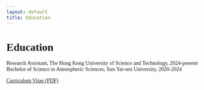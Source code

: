 ```yaml
---
layout: default
title: Education
---
```


<style>
  body {
    font-family: "Times New Roman", serif;
  }
</style>

<div class="content">
  <h1>Education</h1>
  <p>
    Research Assistant, The Hong Kong University of Science and Technology, 2024-present<br>
    Bachelor of Science in Atmospheric Sciences, Sun Yat-sen University, 2020-2024<br>
  </p>
  <p>
    <a href="/Z.Yang_Curriculum_Vitae.pdf" target="_blank">Curriculum Vitae (PDF)</a>
  </p>
</div>
